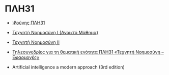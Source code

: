 # ΠΛΗ31

- [Ψούνης ΠΛΗ31](http://www.psounis.gr/plh31.html)

- [Τεχνητή Νοημοσύνη Ι (Ανοικτό Μάθημα)](https://opencourses.gr/opencourse.xhtml?id=15392&ln=el)

- [Τεχνητή Νοημοσύνη ΙΙ](https://opencourses.gr/opencourse.xhtml?id=15405&ln=el)

- [Τηλεσυνεδρίες για τη θεματική ενότητα ΠΛΗ31 «Τεχνητή Νοημοσύνη –Εφαρμογές»](https://cdn.discordapp.com/attachments/754780917402304512/772020319292620810/31_v_03_2018.pdf)

- Artificial intelligence a modern approach (3rd edition)

